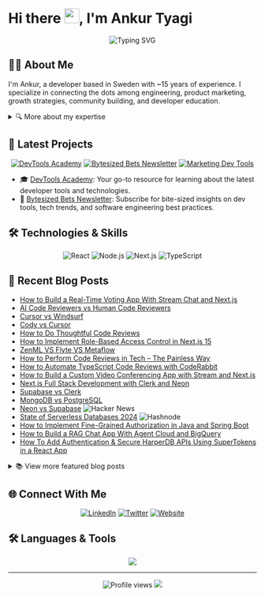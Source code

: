 # Hi there <img src="https://raw.githubusercontent.com/MartinHeinz/MartinHeinz/master/wave.gif" width="30px">, I'm Ankur Tyagi

<div align="center">
  <img src="https://readme-typing-svg.herokuapp.com?font=Fira+Code&pause=1000&color=2E8DF7&background=98FF3500&center=true&vCenter=true&width=500&lines=Full-Stack+Developer;Technical+Writer;Developer+Advocate;Community+Builder;DevTools+Enthusiast" alt="Typing SVG" />
</div>

## 👨‍💻 About Me

I'm Ankur, a developer based in Sweden with ~15 years of experience. I specialize in connecting the dots among engineering, product marketing, growth strategies, community building, and developer education.

<details>
<summary>🔍 More about my expertise</summary>

- 🌐 Developing, testing, and deploying web apps
- 🧑‍🏫 Coaching budding developers
- ✍️ Creating high-quality technical content
- 🚀 Product marketing and community outreach
- 🛠️ Exploring and reviewing developer tools

While I enjoyed being an engineer, my true passion lies in the entire process: coding, designing, developing, writing and then marketing about it.

From 2020 I've become increasingly interested in technical writing and have had multiple articles published on well known publications such as

- [FreeCodeCamp](https://www.freecodecamp.org/news/author/TheAnkurTyagi/) 
- [DevTo](https://dev.to/tyaga001)
- [Hackernoon](https://hackernoon.com/u/theankurtyagi)
- [Hashnode](https://hashnode.com/@TheAnkurTyagi)

</details>

## 🚀 Latest Projects

<div align="center">

[![DevTools Academy](https://img.shields.io/badge/DevTools_Academy-4285F4?style=for-the-badge&logo=google-chrome&logoColor=white)](https://www.devtoolsacademy.com/)
[![Bytesized Bets Newsletter](https://img.shields.io/badge/Bytesized_Bets-FFA500?style=for-the-badge&logo=substack&logoColor=white)](https://bytesizedbets.com/)
[![Marketing Dev Tools](https://img.shields.io/badge/Marketing_Dev_Tool-FF4500?style=for-the-badge&logo=react&logoColor=white)](https://www.marketingdevtool.com/)

</div>

- 🎓 [DevTools Academy](https://www.devtoolsacademy.com/): Your go-to resource for learning about the latest developer tools and technologies.
- 📰 [Bytesized Bets Newsletter](https://bytesizedbets.com/): Subscribe for bite-sized insights on dev tools, tech trends, and software engineering best practices.

## 🛠️ Technologies & Skills

<div align="center">

![React](https://img.shields.io/badge/-React-61DAFB?style=for-the-badge&logo=react&logoColor=black)
![Node.js](https://img.shields.io/badge/-Node.js-339933?style=for-the-badge&logo=node.js&logoColor=white)
![Next.js](https://img.shields.io/badge/-Next.js-000000?style=for-the-badge&logo=next.js&logoColor=white)
![TypeScript](https://img.shields.io/badge/-TypeScript-3178C6?style=for-the-badge&logo=typescript&logoColor=white)

</div>

## 📝 Recent Blog Posts

- [How to Build a Real-Time Voting App With Stream Chat and Next.js](https://thenewstack.io/build-a-real-time-voting-app-with-stream-chat-and-next-js/)
- [AI Code Reviewers vs Human Code Reviewers](https://www.devtoolsacademy.com/blog/ai-code-reviewers-vs-human-code-reviewers/)
- [Cursor vs Windsurf](https://www.devtoolsacademy.com/blog/cursor-vs-windsurf/)
- [Cody vs Cursor](https://www.devtoolsacademy.com/blog/cody-vs-cursor-choosing-the-right-ai-code-assistant-for-your-development-workflow/)
- [How to Do Thoughtful Code Reviews](https://www.coderabbit.ai/blog/how-to-do-thoughtful-code-reviews)
- [How to Implement Role-Based Access Control in Next.js 15](https://clerk.com/blog/nextjs-role-based-access-control)
- [ZenML VS Flyte VS Metaflow](https://mlops.community/zenml-vs-flyte-vs-metaflow/)
- [How to Perform Code Reviews in Tech – The Painless Way](https://www.freecodecamp.org/news/how-to-perform-code-reviews-in-tech-the-painless-way/)
- [How to Automate TypeScript Code Reviews with CodeRabbit](https://www.coderabbit.ai/blog/how-to-automate-typescript-code-reviews-with-coderabbit)
- [How to Build a Custom Video Conferencing App with Stream and Next.js](https://www.freecodecamp.org/news/how-i-built-a-custom-video-conferencing-app-with-stream-and-nextjs/)
- [Next.js Full Stack Development with Clerk and Neon](https://www.freecodecamp.org/news/nextjs-clerk-neon-fullstack-development/)
- [Supabase vs Clerk](https://www.devtoolsacademy.com/blog/supabase-vs-clerk)
- [MongoDB vs PostgreSQL](https://www.devtoolsacademy.com/blog/mongoDB-vs-postgreSQL)
- [Neon vs Supabase](https://www.devtoolsacademy.com/blog/neon-vs-supabase) ![Hacker News](https://img.shields.io/badge/featured-Hacker%20News-orange)
- [State of Serverless Databases 2024](https://www.devtoolsacademy.com/blog/state-of-databases-2024) ![Hashnode](https://img.shields.io/badge/featured-Hashnode-blue)
- [How to Implement Fine-Grained Authorization in Java and Spring Boot](https://www.freecodecamp.org/news/fine-grained-authorization-in-java-and-springboot/)
- [How to Build a RAG Chat App With Agent Cloud and BigQuery](https://dev.to/agentcloud/how-to-build-a-rag-chat-app-with-agent-cloud-and-bigquery-15b)
- [How To Add Authentication & Secure HarperDB APIs Using SuperTokens in a React App](https://www.harpersystems.dev/development/tutorials/how-to-add-authentication-secure-harperdb-apis-using-supertokens-in-your-react-app)

<details>
<summary>📚 View more featured blog posts</summary>

1. [How to Create a Blog with Next.js and Firebase](https://theankurtyagi.com/how-to-create-blog-with-nextjs-and-firebase/)
2. [Getting Started with Appwrite](https://theankurtyagi.com/appwrite/)
3. [Building a Notes App with React and Supabase](https://theankurtyagi.com/notes-app-react-supabase/)
4. [Understanding React Hooks](https://theankurtyagi.com/react-hooks/)
5. [React State Management: A Complete In-Depth Look](https://theankurtyagi.com/react-state-management-a-complete-in-depth-look-at-hooks-context-api-and-redux/)
6. [Build a Review App with Hygraph and React](https://theankurtyagi.com/build-review-app-hygraph-react/)
7. [Next.js vs React: Choosing the Right Framework](https://theankurtyagi.com/nextjs-vs-react/)
8. [A Startup's Guide to Technical Content Creation](https://theankurtyagi.com/a-startups-guide-to-technical-content-creation/)
9. [Deploying LLMs with MindsDB and OpenAI: A Step-by-Step Guide](https://theankurtyagi.com/a-step-by-step-guide-for-deploying-llms-with-mindsdb-and-openai/)
10. [Building Scalable Microservices with Amplication, GraphQL, MongoDB, and Kafka](https://theankurtyagi.com/building-scalable-microservices-with-amplication-graphql-mongodb-and-kafka/)
11. [Creating a Next.js eCommerce Store with Medusa](https://theankurtyagi.com/use-medusa-to-create-a-next-js-ecommerce-store/)
12. [Building a Secure E-Commerce App with SuperTokens and Hasura GraphQL](https://theankurtyagi.com/build-a-secure-e-commerce-app-with-supertokens-and-hasura-graphql/)
13. [Using HarperDB Custom Functions with Your React App](https://theankurtyagi.com/how-to-use-harperdb-custom-functions-with-your-react-app/)

[View all blog posts](https://theankurtyagi.com/blog)

</details>

## 🌐 Connect With Me

<div align="center">
  
[![LinkedIn](https://img.shields.io/badge/LinkedIn-0077B5?style=for-the-badge&logo=linkedin&logoColor=white)](https://linkedin.com/in/TheAnkurTyagi)
[![Twitter](https://img.shields.io/badge/Twitter-1DA1F2?style=for-the-badge&logo=twitter&logoColor=white)](https://twitter.com/TheAnkurTyagi)
[![Website](https://img.shields.io/badge/Website-4285F4?style=for-the-badge&logo=google-chrome&logoColor=white)](https://theankurtyagi.com/)

</div>

## 🛠️ Languages & Tools

<div align="center">
  <img src="https://skillicons.dev/icons?i=html,css,js,ts,react,vue,nextjs,nodejs,express,python,php,laravel,mysql,postgres,mongodb,docker&perline=8" />
</div>

---

<div align="center">
  <img src="https://komarev.com/ghpvc/?username=tyaga001&color=blueviolet" alt="Profile views" />
  <a href="https://www.buymeacoffee.com/ankurtyagi"><img src="https://img.buymeacoffee.com/button-api/?text=Buy me a coffee&emoji=☕&slug=theankurtyagi&button_colour=FFDD00&font_colour=000000&font_family=Cookie&outline_colour=000000&coffee_colour=ffffff" /></a>
</div>
